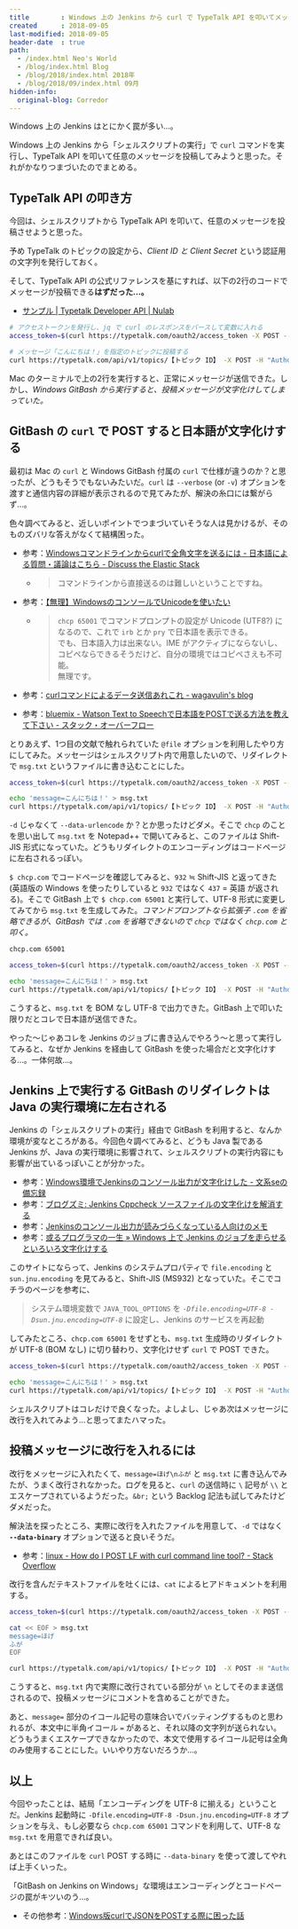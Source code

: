 ```yaml
---
title        : Windows 上の Jenkins から curl で TypeTalk API を叩いてメッセージを送信するまでの道のり
created      : 2018-09-05
last-modified: 2018-09-05
header-date  : true
path:
  - /index.html Neo's World
  - /blog/index.html Blog
  - /blog/2018/index.html 2018年
  - /blog/2018/09/index.html 09月
hidden-info:
  original-blog: Corredor
---
```


Windows 上の Jenkins はとにかく罠が多い…。

Windows 上の Jenkins から「シェルスクリプトの実行」で `curl` コマンドを実行し、TypeTalk API を叩いて任意のメッセージを投稿してみようと思った。それがかなりつまづいたのでまとめる。

## TypeTalk API の叩き方

今回は、シェルスクリプトから TypeTalk API を叩いて、任意のメッセージを投稿させようと思った。

予め TypeTalk のトピックの設定から、*Client ID と Client Secret* という認証用の文字列を発行しておく。

そして、TypeTalk API の公式リファレンスを基にすれば、以下の2行のコードでメッセージが投稿できる**はずだった…。**

- [サンプル | Typetalk Developer API | Nulab](https://developer.nulab-inc.com/ja/docs/typetalk/samples/#shell)

```bash
# アクセストークンを発行し、jq で curl のレスポンスをパースして変数に入れる
access_token=$(curl https://typetalk.com/oauth2/access_token -X POST --data-urlencode "client_id=【Client ID】" -d "client_secret=【Client Secret】" -d "grant_type=client_credentials" -d "scope=topic.post" | jq -r .access_token)

# メッセージ「こんにちは！」を指定のトピックに投稿する
curl https://typetalk.com/api/v1/topics/【トピック ID】 -X POST -H "Authorization:Bearer $access_token" --data-urlencode "message=こんにちは！"
```

Mac のターミナルで上の2行を実行すると、正常にメッセージが送信できた。しかし、*Windows GitBash から実行すると、投稿メッセージが文字化けしてしまっていた。*

## GitBash の `curl` で POST すると日本語が文字化けする

最初は Mac の `curl` と Windows GitBash 付属の `curl` で仕様が違うのか？と思ったが、どうもそうでもないみたいだ。`curl` は `--verbose` (or `-v`) オプションを渡すと通信内容の詳細が表示されるので見てみたが、解決の糸口には繋がらず…。

色々調べてみると、近しいポイントでつまづいていそうな人は見かけるが、そのものズバリな答えがなくて結構困った。

- 参考：[Windowsコマンドラインからcurlで全角文字を送るには - 日本語による質問・議論はこちら - Discuss the Elastic Stack](https://discuss.elastic.co/t/windows-curl/49604)
  - > コマンドラインから直接送るのは難しいということですね。
- 参考：[【無理】WindowsのコンソールでUnicodeを使いたい](https://qiita.com/ironsand/items/ec0675644a55a69855d6)
  - > `chcp 65001` でコマンドプロンプトの設定が Unicode (UTF8?) になるので、これで `irb` とか `pry` で日本語を表示できる。  
    > でも、日本語入力は出来ない。IME がアクティブにならないし、コピペならできるそうだけど、自分の環境ではコピペさえも不可能。  
    > 無理です。

- 参考：[curlコマンドによるデータ送信あれこれ - wagavulin's blog](http://www.wagavulin.jp/entry/2015/10/18/060938)
- 参考：[bluemix - Watson Text to Speechで日本語をPOSTで送る方法を教えて下さい - スタック・オーバーフロー](https://ja.stackoverflow.com/questions/19068/watson-text-to-speech%E3%81%A7%E6%97%A5%E6%9C%AC%E8%AA%9E%E3%82%92post%E3%81%A7%E9%80%81%E3%82%8B%E6%96%B9%E6%B3%95%E3%82%92%E6%95%99%E3%81%88%E3%81%A6%E4%B8%8B%E3%81%95%E3%81%84)

とりあえず、1つ目の文献で触れられていた `@file` オプションを利用したやり方にしてみた。メッセージはシェルスクリプト内で用意したいので、リダイレクトで `msg.txt` というファイルに書き込むことにした。

```bash
access_token=$(curl https://typetalk.com/oauth2/access_token -X POST --data-urlencode "client_id=【Client ID】" -d "client_secret=【Client Secret】" -d "grant_type=client_credentials" -d "scope=topic.post" | jq -r .access_token)

echo 'message=こんにちは！' > msg.txt
curl https://typetalk.com/api/v1/topics/【トピック ID】 -X POST -H "Authorization:Bearer $access_token" -d @msg.txt
```

`-d` じゃなくて `--data-urlencode` か？とか思ったけどダメ。そこで `chcp` のことを思い出して `msg.txt` を Notepad++ で開いてみると、このファイルは Shift-JIS 形式になっていた。どうもリダイレクトのエンコーディングはコードページに左右されるっぽい。

`$ chcp.com` でコードページを確認してみると、`932` ≒ Shift-JIS と返ってきた (英語版の Windows を使ったりしていると `932` ではなく `437` = 英語 が返される)。そこで GitBash 上で `$ chcp.com 65001` と実行して、UTF-8 形式に変更してみてから `msg.txt` を生成してみた。*コマンドプロンプトなら拡張子 `.com` を省略できるが、GitBash では `.com` を省略できないので `chcp` ではなく `chcp.com` と叩く。*

```bash
chcp.com 65001

access_token=$(curl https://typetalk.com/oauth2/access_token -X POST --data-urlencode "client_id=【Client ID】" -d "client_secret=【Client Secret】" -d "grant_type=client_credentials" -d "scope=topic.post" | jq -r .access_token)

echo 'message=こんにちは！' > msg.txt
curl https://typetalk.com/api/v1/topics/【トピック ID】 -X POST -H "Authorization:Bearer $access_token" -d @msg.txt
```

こうすると、`msg.txt` を BOM なし UTF-8 で出力できた。GitBash 上で叩いた限りだとコレで日本語が送信できた。

やった〜じゃあコレを Jenkins のジョブに書き込んでやろう〜と思って実行してみると、なぜか Jenkins を経由して GitBash を使った場合だと文字化けする…。一体何故…。

## Jenkins 上で実行する GitBash のリダイレクトは Java の実行環境に左右される

Jenkins の「シェルスクリプトの実行」経由で GitBash を利用すると、なんか環境が変なところがある。今回色々調べてみると、どうも Java 製である Jenkins が、Java の実行環境に影響されて、シェルスクリプトの実行内容にも影響が出ているっぽいことが分かった。

- 参考：[Windows環境でJenkinsのコンソール出力が文字化けした - 文系seの備忘録](http://samooooon.hatenablog.com/entry/2016/07/07/151754)
- 参考：[ブログズミ: Jenkins Cppcheck ソースファイルの文字化けを解消する](https://srz-zumix.blogspot.com/2017/02/jenkinscppcheck.html)
- 参考：[Jenkinsのコンソール出力が読みづらくなっている人向けのメモ](https://qiita.com/dakuton/items/b3e0a329378e9e4e9486)
- 参考：[或るプログラマの一生 » Windows 上で Jenkins のジョブを走らせるといろいろ文字化けする](http://umezawa.dyndns.info/wordpress/?p=5801)

このサイトにならって、Jenkins のシステムプロパティで `file.encoding` と `sun.jnu.encoding` を見てみると、Shift-JIS (MS932) となっていた。そこでコチラのページを参考に、

> システム環境変数で `JAVA_TOOL_OPTIONS` を *`-Dfile.encoding=UTF-8 -Dsun.jnu.encoding=UTF-8`* に設定し、Jenkins のサービスを再起動

してみたところ、`chcp.com 65001` をせずとも、`msg.txt` 生成時のリダイレクトが UTF-8 (BOM なし) に切り替わり、文字化けせず `curl` で POST できた。

```bash
access_token=$(curl https://typetalk.com/oauth2/access_token -X POST --data-urlencode "client_id=【Client ID】" -d "client_secret=【Client Secret】" -d "grant_type=client_credentials" -d "scope=topic.post" | jq -r .access_token)

echo 'message=こんにちは！' > msg.txt
curl https://typetalk.com/api/v1/topics/【トピック ID】 -X POST -H "Authorization:Bearer $access_token" -d @msg.txt
```

シェルスクリプトはコレだけで良くなった。よしよし、じゃあ次はメッセージに改行を入れてみよう…と思ってまたハマった。

## 投稿メッセージに改行を入れるには

改行をメッセージに入れたくて、`message=ほげ\nふが` と `msg.txt` に書き込んでみたが、うまく改行されなかった。ログを見ると、`curl` の送信時に `\` 記号が `\\` とエスケープされているようだった。`&br;` という Backlog 記法も試してみたけどダメだった。

解決法を探ったところ、実際に改行を入れたファイルを用意して、`-d` ではなく **`--data-binary`** オプションで送ると良いそうだ。

- 参考：[linux - How do I POST LF with curl command line tool? - Stack Overflow](https://stackoverflow.com/questions/388365/how-do-i-post-lf-with-curl-command-line-tool)

改行を含んだテキストファイルを吐くには、`cat` によるヒアドキュメントを利用する。

```bash
access_token=$(curl https://typetalk.com/oauth2/access_token -X POST --data-urlencode "client_id=【Client ID】" -d "client_secret=【Client Secret】" -d "grant_type=client_credentials" -d "scope=topic.post" | jq -r .access_token)

cat << EOF > msg.txt
message=ほげ
ふが
EOF

curl https://typetalk.com/api/v1/topics/【トピック ID】 -X POST -H "Authorization:Bearer $access_token" --data-binary @msg.txt
```

こうすると、`msg.txt` 内で実際に改行されている部分が `\n` としてそのまま送信されるので、投稿メッセージにコメントを含めることができた。

あと、`message=` 部分のイコール記号の意味合いでバッティングするものと思われるが、本文中に半角イコール `=` があると、それ以降の文字列が送られない。どうもうまくエスケープできなかったので、本文で使用するイコール記号は全角のみ使用することにした。いいやり方ないだろうか…。

## 以上

今回やったことは、結局「エンコーディングを UTF-8 に揃える」ということだ。Jenkins 起動時に `-Dfile.encoding=UTF-8 -Dsun.jnu.encoding=UTF-8` オプションを与え、もし必要なら `chcp.com 65001` コマンドを利用して、UTF-8 な `msg.txt` を用意できれば良い。

あとはこのファイルを `curl` POST する時に `--data-binary` を使って渡してやれば上手くいった。

「GitBash on Jenkins on Windows」な環境はエンコーディングとコードページの罠がキツいのう…。

- その他参考：[Windows版curlでJSONをPOSTする際に困った話](https://qiita.com/ida1ten0/items/291b463e45f422abd425)
